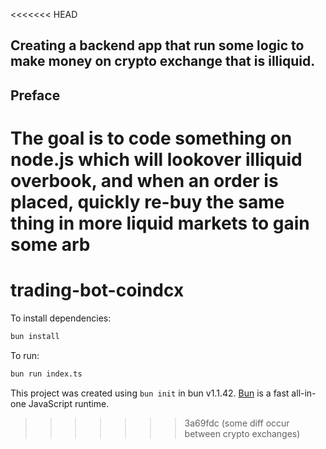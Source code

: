 <<<<<<< HEAD
## Creating a backend app that run some logic to make money on crypto exchange that is illiquid.

## Preface 
 
The goal is to code something on node.js which will lookover illiquid overbook, and when an order 
is placed, quickly re-buy the same thing in more liquid markets to gain some arb 
=======
# trading-bot-coindcx

To install dependencies:

```bash
bun install
```

To run:

```bash
bun run index.ts
```

This project was created using `bun init` in bun v1.1.42. [Bun](https://bun.sh) is a fast all-in-one JavaScript runtime.
>>>>>>> 3a69fdc (some diff occur between crypto exchanges)
